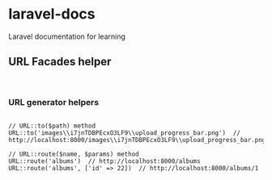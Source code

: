 # laravel-docs
Laravel documentation for learning  

## URL Facades helper

<br>

### URL generator helpers
  
```

// URL::to($path) method
URL::to('images\\i7jnTDBPEcxO3LF9\\upload_progress_bar.png')  // http://localhost:8000/images\\i7jnTDBPEcxO3LF9\\upload_progress_bar.png

// URL::route($name, $params) method
URL::route('albums')  // http://localhost:8000/albums
URL::route('albums', ['id' => 22])  // http://localhost:8000/albums/1

```  


